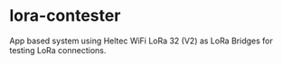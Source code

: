 # lora-contester
App based system using Heltec WiFi LoRa 32 (V2) as LoRa Bridges for testing LoRa connections.
